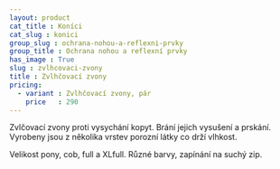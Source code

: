 ```yaml
---
layout: product
cat_title : Koníci
cat_slug : konici
group_slug : ochrana-nohou-a-reflexni-prvky
group_title : Ochrana nohou a reflexní prvky
has_image : True
slug : zvlhcovaci-zvony
title : Zvlhčovací zvony
pricing:
  - variant : Zvlhčovací zvony, pár
    price   : 290
---
```


Zvlčovací zvony proti vysychání kopyt. Brání jejich vysušení a prskání. Vyrobeny jsou z několika vrstev porozní látky co drží vlhkost. 

Velikost pony, cob, full a XLfull. Různé barvy, zapínání na suchý zip.

